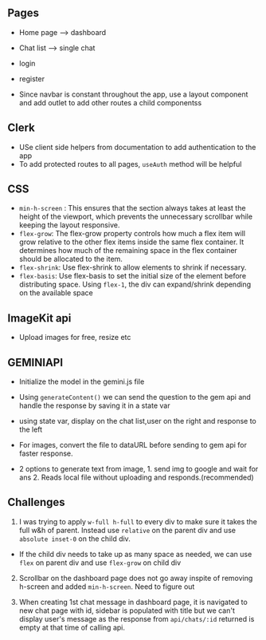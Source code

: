 ## Pages

- Home page --> dashboard
- Chat list --> single chat
- login
- register

- Since navbar is constant throughout the app, use a layout component and add outlet to add other routes a child componentss

## Clerk

- USe client side helpers from documentation to add authentication to the app
- To add protected routes to all pages, `useAuth` method will be helpful

## CSS

- `min-h-screen` : This ensures that the section always takes at least the height of the viewport, which prevents the unnecessary scrollbar while keeping the layout responsive.
- `flex-grow`: The flex-grow property controls how much a flex item will grow relative to the other flex items inside the same flex container. It determines how much of the remaining space in the flex container should be allocated to the item.
- `flex-shrink`: Use flex-shrink to allow elements to shrink if necessary.
- `flex-basis`: Use flex-basis to set the initial size of the element before distributing space.
  Using `flex-1`, the div can expand/shrink depending on the available space

## ImageKit api

- Upload images for free, resize etc

## GEMINIAPI

- Initialize the model in the gemini.js file
- Using `generateContent()` we can send the question to the gem api and handle the response by saving it in a state var
- using state var, display on the chat list,user on the right and response to the left
- For images, convert the file to dataURL before sending to gem api for faster response.

- 2 options to generate text from image, 1. send img to google and wait for ans 2. Reads local file without uploading and responds.(recommended)

## Challenges

1. I was trying to apply `w-full h-full` to every div to make sure it takes the full w&h of parent. Instead use `relative` on the parent div and use `absolute inset-0` on the child div.

- If the child div needs to take up as many space as needed, we can use `flex` on parent div and use `flex-grow` on child div

2. Scrollbar on the dashboard page does not go away inspite of removing h-screen and added `min-h-screen`. Need to figure out

3. When creating 1st chat message in dashboard page, it is navigated to new chat page with id, sidebar is populated with title but we can't display user's message as the response from `api/chats/:id` returned is empty at that time of calling api.

